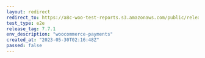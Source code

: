 ```yaml
---
layout: redirect
redirect_to: https://a8c-woo-test-reports.s3.amazonaws.com/public/release/7.7.1/woocommerce-payments/e2e/index.html
test_type: e2e
release_tag: 7.7.1
env_description: "woocommerce-payments"
created_at: "2023-05-30T02:16:48Z"
passed: false
---
```


